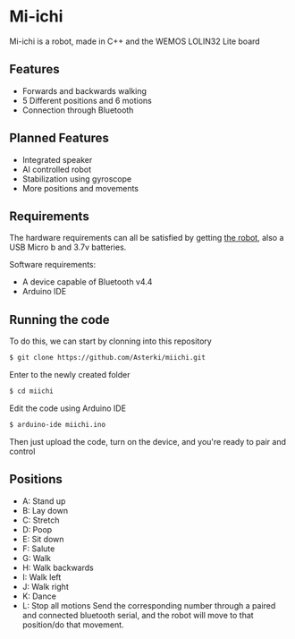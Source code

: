 # Mi-ichi
Mi-ichi is a robot, made in C++ and the WEMOS LOLIN32 Lite board

## Features
- Forwards and backwards walking
- 5 Different positions and 6 motions
- Connection through Bluetooth 

## Planned Features
- Integrated speaker
- AI controlled robot
- Stabilization using gyroscope
- More positions and movements

## Requirements 
The hardware requirements can all be satisfied by getting [the robot](https://de.aliexpress.com/item/1005004928193846.html?gatewayAdapt=glo2esp#nav-specification), also a USB Micro b and 3.7v batteries.

Software requirements:
- A device capable of Bluetooth v4.4
- Arduino IDE

## Running the code
To do this, we can start by clonning into this repository
```bash
$ git clone https://github.com/Asterki/miichi.git
```
Enter to the newly created folder
```bash
$ cd miichi
```
Edit the code using Arduino IDE
```bash
$ arduino-ide miichi.ino
```
Then just upload the code, turn on the device, and you're ready to pair and control

## Positions
- A: Stand up
- B: Lay down
- C: Stretch
- D: Poop
- E: Sit down
- F: Salute
- G: Walk
- H: Walk backwards
- I: Walk left
- J: Walk right
- K: Dance
- L: Stop all motions
Send the corresponding number through a paired and connected bluetooth serial, and the robot will move to that position/do that movement.
